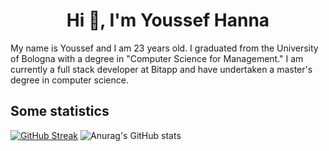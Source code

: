 <h1 align="center">Hi 👋, I'm Youssef Hanna</h1>

My name is Youssef and I am 23 years old. I graduated from the University of Bologna with a degree in "Computer Science for Management." I am currently a full stack developer at Bitapp and have undertaken a master's degree in computer 
science. 

## Some statistics

[![GitHub Streak](https://streak-stats.demolab.com?user=mussida&theme=dark)](https://git.io/streak-stats)
![Anurag's GitHub stats](https://github-readme-stats.vercel.app/api?username=mussida&theme=dark&show_icons=true)


